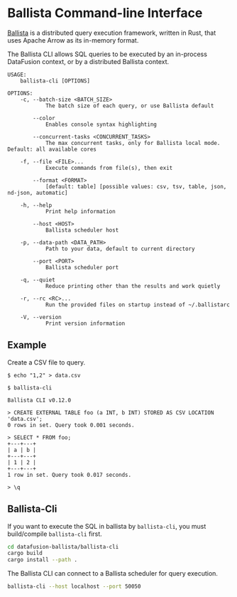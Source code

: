 <!---
  Licensed to the Apache Software Foundation (ASF) under one
  or more contributor license agreements.  See the NOTICE file
  distributed with this work for additional information
  regarding copyright ownership.  The ASF licenses this file
  to you under the Apache License, Version 2.0 (the
  "License"); you may not use this file except in compliance
  with the License.  You may obtain a copy of the License at

    http://www.apache.org/licenses/LICENSE-2.0

  Unless required by applicable law or agreed to in writing,
  software distributed under the License is distributed on an
  "AS IS" BASIS, WITHOUT WARRANTIES OR CONDITIONS OF ANY
  KIND, either express or implied.  See the License for the
  specific language governing permissions and limitations
  under the License.
-->

# Ballista Command-line Interface

[Ballista][ballista] is a distributed query execution framework, written in Rust, that uses Apache Arrow as its in-memory format.

The Ballista CLI allows SQL queries to be executed by an in-process DataFusion context, or by a distributed
Ballista context.

```ignore
USAGE:
    ballista-cli [OPTIONS]

OPTIONS:
    -c, --batch-size <BATCH_SIZE>
            The batch size of each query, or use Ballista default

        --color
            Enables console syntax highlighting

        --concurrent-tasks <CONCURRENT_TASKS>
            The max concurrent tasks, only for Ballista local mode. Default: all available cores

    -f, --file <FILE>...
            Execute commands from file(s), then exit

        --format <FORMAT>
            [default: table] [possible values: csv, tsv, table, json, nd-json, automatic]

    -h, --help
            Print help information

        --host <HOST>
            Ballista scheduler host

    -p, --data-path <DATA_PATH>
            Path to your data, default to current directory

        --port <PORT>
            Ballista scheduler port

    -q, --quiet
            Reduce printing other than the results and work quietly

    -r, --rc <RC>...
            Run the provided files on startup instead of ~/.ballistarc

    -V, --version
            Print version information
```

## Example

Create a CSV file to query.

```bash,ignore
$ echo "1,2" > data.csv
```

```sql,ignore
$ ballista-cli

Ballista CLI v0.12.0

> CREATE EXTERNAL TABLE foo (a INT, b INT) STORED AS CSV LOCATION 'data.csv';
0 rows in set. Query took 0.001 seconds.

> SELECT * FROM foo;
+---+---+
| a | b |
+---+---+
| 1 | 2 |
+---+---+
1 row in set. Query took 0.017 seconds.

> \q
```

## Ballista-Cli

If you want to execute the SQL in ballista by `ballista-cli`, you must build/compile `ballista-cli` first.

```bash
cd datafusion-ballista/ballista-cli
cargo build
cargo install --path .
```

The Ballista CLI can connect to a Ballista scheduler for query execution.

```bash
ballista-cli --host localhost --port 50050
```

[ballista]: https://crates.io/crates/ballista
